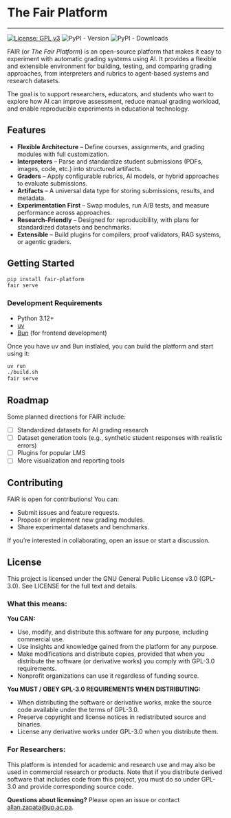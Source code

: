 # The Fair Platform
---
[![License: GPL v3](https://img.shields.io/badge/License-GPLv3-blue.svg)](LICENSE) ![PyPI - Version](https://img.shields.io/pypi/v/fair-platform) ![PyPI - Downloads](https://img.shields.io/pypi/dm/fair-platform)



FAIR (or _The Fair Platform_) is an open-source platform that makes it easy to experiment with automatic grading systems using AI. It provides a flexible and extensible environment for building, testing, and comparing grading approaches, from interpreters and rubrics to agent-based systems and research datasets.

The goal is to support researchers, educators, and students who want to explore how AI can improve assessment, reduce manual grading workload, and enable reproducible experiments in educational technology.
## Features
<!-- TODO: When adding docs, link "customization" to a page talking about different education system data types support -->
- **Flexible Architecture** – Define courses, assignments, and grading modules with full customization.
- **Interpreters** – Parse and standardize student submissions (PDFs, images, code, etc.) into structured artifacts.
- **Graders** – Apply configurable rubrics, AI models, or hybrid approaches to evaluate submissions.
- **Artifacts** – A universal data type for storing submissions, results, and metadata.
- **Experimentation First** – Swap modules, run A/B tests, and measure performance across approaches.
- **Research-Friendly** – Designed for reproducibility, with plans for standardized datasets and benchmarks.
- **Extensible** – Build plugins for compilers, proof validators, RAG systems, or agentic graders.

## Getting Started
```bash
pip install fair-platform
fair serve
```

### Development Requirements
- Python 3.12+
- [uv](https://docs.astral.sh/uv/getting-started/installation/)
- [Bun](https://bun.com/get) (for frontend development)

Once you have uv and Bun instlaled, you can build the platform and start using it:
```bash
uv run
./build.sh
fair serve
```

## Roadmap
Some planned directions for FAIR include:

- [ ] Standardized datasets for AI grading research
- [ ] Dataset generation tools (e.g., synthetic student responses with realistic errors)
- [ ] Plugins for popular LMS
- [ ] More visualization and reporting tools

## Contributing
FAIR is open for contributions! You can:

- Submit issues and feature requests.
- Propose or implement new grading modules.
- Share experimental datasets and benchmarks.

If you’re interested in collaborating, open an issue or start a discussion.

## License

This project is licensed under the GNU General Public License v3.0 (GPL-3.0). See LICENSE for the full text and details.

### What this means:

**You CAN:**
- Use, modify, and distribute this software for any purpose, including commercial use.
- Use insights and knowledge gained from the platform for any purpose.
- Make modifications and distribute copies, provided that when you distribute the software (or derivative works) you comply with GPL-3.0 requirements.
- Nonprofit organizations can use it regardless of funding source.

**You MUST / OBEY GPL-3.0 REQUIREMENTS WHEN DISTRIBUTING:**
- When distributing the software or derivative works, make the source code available under the terms of GPL-3.0.
- Preserve copyright and license notices in redistributed source and binaries.
- License any derivative works under GPL-3.0 when you distribute them.

### For Researchers:
This platform is intended for academic and research use and may also be used in commercial research or products. Note that if you distribute derived software that includes code from this project, you must do so under GPL-3.0 and provide corresponding source code.

**Questions about licensing?** Please open an issue or contact [allan.zapata@up.ac.pa](mailto:allan.zapata@up.ac.pa).
